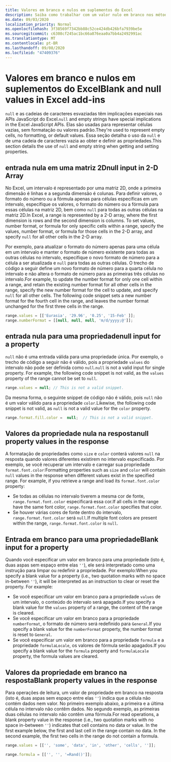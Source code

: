 ```yaml
---
title: Valores em branco e nulos em suplementos do Excel
description: Saiba como trabalhar com um valor nulo em branco nos métodos e propriedades do modelo de objeto do Excel.
ms.date: 09/03/2020
localization_priority: Normal
ms.openlocfilehash: 3f38569f7342bb88c52ce424db426bfa7939be5e
ms.sourcegitcommit: c6308cf245ac1bc66a876eaa0a7bb4a2492991ac
ms.translationtype: MT
ms.contentlocale: pt-BR
ms.lasthandoff: 09/08/2020
ms.locfileid: "47409376"
---
```

# <a name="blank-and-null-values-in-excel-add-ins"></a><span data-ttu-id="e96bd-103">Valores em branco e nulos em suplementos do Excel</span><span class="sxs-lookup"><span data-stu-id="e96bd-103">Blank and null values in Excel add-ins</span></span>

<span data-ttu-id="e96bd-104">`null` e as cadeias de caracteres esvaziadas têm implicações especiais nas APIs JavaScript do Excel.</span><span class="sxs-lookup"><span data-stu-id="e96bd-104">`null` and empty strings have special implications in the Excel JavaScript APIs.</span></span> <span data-ttu-id="e96bd-105">Elas são usadas para representar células vazias, sem formatação ou valores padrão.</span><span class="sxs-lookup"><span data-stu-id="e96bd-105">They're used to represent empty cells, no formatting, or default values.</span></span> <span data-ttu-id="e96bd-106">Essa seção detalha o uso da `null` e de uma cadeia de caracteres vazia ao obter e definir as propriedades.</span><span class="sxs-lookup"><span data-stu-id="e96bd-106">This section details the use of `null` and empty string when getting and setting properties.</span></span>

## <a name="null-input-in-2-d-array"></a><span data-ttu-id="e96bd-107">entrada nula em uma matriz 2D</span><span class="sxs-lookup"><span data-stu-id="e96bd-107">null input in 2-D Array</span></span>

<span data-ttu-id="e96bd-p102">No Excel, um intervalo é representado por uma matriz 2D, onde a primeira dimensão é linhas e a segunda dimensão é colunas. Para definir valores, o formato do número ou a fórmula apenas para células específicas em um intervalo, especifique os valores, o formato do número ou a fórmula para essas células na matriz 2D, bem como `null` para todas as outras células na matriz 2D.</span><span class="sxs-lookup"><span data-stu-id="e96bd-p102">In Excel, a range is represented by a 2-D array, where the first dimension is rows and the second dimension is columns. To set values, number format, or formula for only specific cells within a range, specify the values, number format, or formula for those cells in the 2-D array, and specify `null` for all other cells in the 2-D array.</span></span>

<span data-ttu-id="e96bd-p103">Por exemplo, para atualizar o formato do número apenas para uma célula em um intervalo e manter o formato de número existente para todas as outras células no intervalo, especifique o novo formato de número para a célula a ser atualizada e `null` para todas as outras células. O trecho de código a seguir define um novo formato de número para a quarta célula no intervalo e não altera o formato de número para as primeiras três células no intervalo.</span><span class="sxs-lookup"><span data-stu-id="e96bd-p103">For example, to update the number format for only one cell within a range, and retain the existing number format for all other cells in the range, specify the new number format for the cell to update, and specify `null` for all other cells. The following code snippet sets a new number format for the fourth cell in the range, and leaves the number format unchanged for the first three cells in the range.</span></span>

```js
range.values = [['Eurasia', '29.96', '0.25', '15-Feb' ]];
range.numberFormat = [[null, null, null, 'm/d/yyyy;@']];
```

## <a name="null-input-for-a-property"></a><span data-ttu-id="e96bd-112">entrada nula para uma propriedade</span><span class="sxs-lookup"><span data-stu-id="e96bd-112">null input for a property</span></span>

<span data-ttu-id="e96bd-p104">`null` não é uma entrada válida para uma propriedade única. Por exemplo, o trecho de código a seguir não é válido, pois a propriedade `values` do intervalo não pode ser definida como `null`.</span><span class="sxs-lookup"><span data-stu-id="e96bd-p104">`null` is not a valid input for single property. For example, the following code snippet is not valid, as the `values` property of the range cannot be set to `null`.</span></span>

```js
range.values = null; // This is not a valid snippet. 
```

<span data-ttu-id="e96bd-115">Da mesma forma, o seguinte snippet de código não é válido, pois `null` não é um valor válido para a propriedade `color`.</span><span class="sxs-lookup"><span data-stu-id="e96bd-115">Likewise, the following code snippet is not valid, as `null` is not a valid value for the `color` property.</span></span>

```js
range.format.fill.color =  null;  // This is not a valid snippet. 
```

## <a name="null-property-values-in-the-response"></a><span data-ttu-id="e96bd-116">Valores da propriedade nula na resposta</span><span class="sxs-lookup"><span data-stu-id="e96bd-116">null property values in the response</span></span>

<span data-ttu-id="e96bd-p105">A formatação de propriedades como `size` e `color` conterá valores `null` na resposta quando valores diferentes existirem no intervalo especificado. Por exemplo, se você recuperar um intervalo e carregar sua propriedade `format.font.color`:</span><span class="sxs-lookup"><span data-stu-id="e96bd-p105">Formatting properties such as `size` and `color` will contain `null` values in the response when different values exist in the specified range. For example, if you retrieve a range and load its `format.font.color` property:</span></span>

* <span data-ttu-id="e96bd-119">Se todas as células no intervalo tiverem a mesma cor de fonte, `range.format.font.color` especificará essa cor.</span><span class="sxs-lookup"><span data-stu-id="e96bd-119">If all cells in the range have the same font color, `range.format.font.color` specifies that color.</span></span>
* <span data-ttu-id="e96bd-120">Se houver várias cores de fonte dentro do intervalo, `range.format.font.color` será `null`.</span><span class="sxs-lookup"><span data-stu-id="e96bd-120">If multiple font colors are present within the range, `range.format.font.color` is `null`.</span></span>

## <a name="blank-input-for-a-property"></a><span data-ttu-id="e96bd-121">Entrada em branco para uma propriedade</span><span class="sxs-lookup"><span data-stu-id="e96bd-121">Blank input for a property</span></span>

<span data-ttu-id="e96bd-p106">Quando você especificar um valor em branco para uma propriedade (isto é, duas aspas sem espaço entre elas `''`), ele será interpretado como uma instrução para limpar ou redefinir a propriedade. Por exemplo:</span><span class="sxs-lookup"><span data-stu-id="e96bd-p106">When you specify a blank value for a property (i.e., two quotation marks with no space in-between `''`), it will be interpreted as an instruction to clear or reset the property. For example:</span></span>

* <span data-ttu-id="e96bd-124">Se você especificar um valor em branco para a propriedade `values` de um intervalo, o conteúdo do intervalo será apagado.</span><span class="sxs-lookup"><span data-stu-id="e96bd-124">If you specify a blank value for the `values` property of a range, the content of the range is cleared.</span></span>
* <span data-ttu-id="e96bd-125">Se você especificar um valor em branco para a propriedade `numberFormat`, o formato de número será redefinido para `General`.</span><span class="sxs-lookup"><span data-stu-id="e96bd-125">If you specify a blank value for the `numberFormat` property, the number format is reset to `General`.</span></span>
* <span data-ttu-id="e96bd-126">Se você especificar um valor em branco para a propriedade `formula` e a propriedade `formulaLocale`, os valores de fórmula serão apagados.</span><span class="sxs-lookup"><span data-stu-id="e96bd-126">If you specify a blank value for the `formula` property and `formulaLocale` property, the formula values are cleared.</span></span>

## <a name="blank-property-values-in-the-response"></a><span data-ttu-id="e96bd-127">Valores da propriedade em branco na resposta</span><span class="sxs-lookup"><span data-stu-id="e96bd-127">Blank property values in the response</span></span>

<span data-ttu-id="e96bd-p107">Para operações de leitura, um valor de propriedade em branco na resposta (isto é, duas aspas sem espaço entre elas `''`) indica que a célula não contém dados nem valor. No primeiro exemplo abaixo, a primeira e a última célula no intervalo não contêm dados. No segundo exemplo, as primeiras duas células no intervalo não contêm uma fórmula.</span><span class="sxs-lookup"><span data-stu-id="e96bd-p107">For read operations, a blank property value in the response (i.e., two quotation marks with no space in-between `''`) indicates that cell contains no data or value. In the first example below, the first and last cell in the range contain no data. In the second example, the first two cells in the range do not contain a formula.</span></span>

```js
range.values = [['', 'some', 'data', 'in', 'other', 'cells', '']];
```

```js
range.formula = [['', '', '=Rand()']];
```
